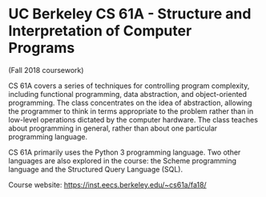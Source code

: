# UC Berkeley CS 61A - Structure and Interpretation of Computer Programs 
(Fall 2018 coursework)

CS 61A covers a series of techniques for controlling program complexity, including functional programming, data abstraction, and object-oriented programming. The class concentrates on the idea of abstraction, allowing the programmer to think in terms appropriate to the problem rather than in low-level operations dictated by the computer hardware. The class teaches about programming in general, rather than about one particular programming language.

CS 61A primarily uses the Python 3 programming language. Two other languages are also explored in the course: the Scheme programming language and the Structured Query Language (SQL).

Course website: https://inst.eecs.berkeley.edu/~cs61a/fa18/

